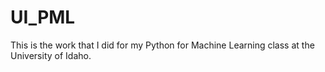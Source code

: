 # UI_PML
This is the work that I did for my Python for Machine Learning class at the University of Idaho.

